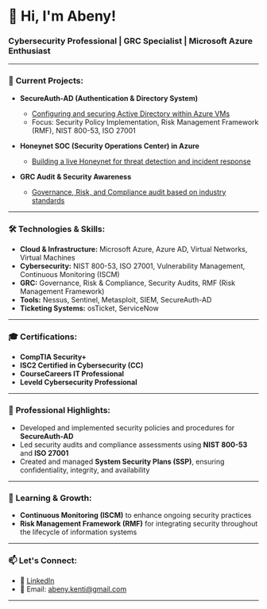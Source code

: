 # 👋 Hi, I'm Abeny!  
### Cybersecurity Professional | GRC Specialist | Microsoft Azure Enthusiast  
---

### 🚀 **Current Projects:**
- **SecureAuth-AD (Authentication & Directory System)**
  - [Configuring and securing Active Directory within Azure VMs](https://github.com/abenykenti/Azure-Active-Directory.git)  
  - Focus: Security Policy Implementation, Risk Management Framework (RMF), NIST 800-53, ISO 27001

- **Honeynet SOC (Security Operations Center) in Azure**
  - [Building a live Honeynet for threat detection and incident response](https://github.com/abenykenti/Azure-Honeynet-SOC.git)  

- **GRC Audit & Security Awareness**
  - [Governance, Risk, and Compliance audit based on industry standards](https://github.com/abenykenti/Governance-Risk-and-Compliance-Audit-and-Security-Awareness.git)  

---

### 🛠 **Technologies & Skills:**
- **Cloud & Infrastructure:** Microsoft Azure, Azure AD, Virtual Networks, Virtual Machines  
- **Cybersecurity:** NIST 800-53, ISO 27001, Vulnerability Management, Continuous Monitoring (ISCM)  
- **GRC:** Governance, Risk & Compliance, Security Audits, RMF (Risk Management Framework)  
- **Tools:** Nessus, Sentinel, Metasploit, SIEM, SecureAuth-AD  
- **Ticketing Systems:** osTicket, ServiceNow  

---

### 🎓 **Certifications:**
- **CompTIA Security+**
- **ISC2 Certified in Cybersecurity (CC)**
- **CourseCareers IT Professional**
- **Leveld Cybersecurity Professional** 
---

### 💼 **Professional Highlights:**
- Developed and implemented security policies and procedures for **SecureAuth-AD**
- Led security audits and compliance assessments using **NIST 800-53** and **ISO 27001**
- Created and managed **System Security Plans (SSP)**, ensuring confidentiality, integrity, and availability  

---

### 🌱 **Learning & Growth:**
- **Continuous Monitoring (ISCM)** to enhance ongoing security practices
- **Risk Management Framework (RMF)** for integrating security throughout the lifecycle of information systems  

---

### 📫 **Let's Connect:**
- 💼 [LinkedIn](https://www.linkedin.com/in/your-profile)
- 📧 Email: [abeny.kenti@gmail.com](mailto:abeny.kenti@gmail.com)

---
